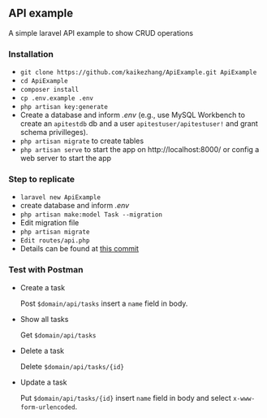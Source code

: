 ## API example ##

A simple laravel API example to show CRUD operations

### Installation ###

* `git clone https://github.com/kaikezhang/ApiExample.git ApiExample`
* `cd ApiExample`
* `composer install`
* `cp .env.example .env`
* `php artisan key:generate`
* Create a database and inform *.env* (e.g., use MySQL Workbench to create an `apitestdb` db and a user `apitestuser/apitestuser!` and grant schema privilleges). 
* `php artisan migrate` to create tables
* `php artisan serve` to start the app on http://localhost:8000/ or config a web server to start the app


### Step to replicate ###
* `laravel new ApiExample`
* create database and inform *.env*
* `php artisan make:model Task --migration`
* Edit migration file
* `php artisan migrate`
* `Edit routes/api.php`
* Details can be found at [this commit](https://github.com/kaikezhang/ApiExample/commit/23957e73fb4ea36d96f2e75423702669db8a8b75)

### Test with Postman ###
* Create a task

  Post `$domain/api/tasks` insert a `name` field in body.

* Show all tasks

  Get `$domain/api/tasks`

* Delete a task

  Delete `$domain/api/tasks/{id}`

* Update a task

  Put `$domain/api/tasks/{id}` insert `name` field in body and select `x-www-form-urlencoded`.
